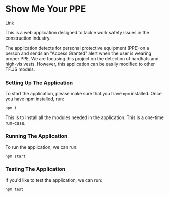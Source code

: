 # Show Me Your PPE
[Link](bit.ly/showmeyourppe)

This is a web application designed to tackle work safety issues in the construction industry. 

The application detects for personal protective equipment (PPE) on a person and sends an "Access Granted" alert when the user is wearing proper PPE. We are focusing this project on the detection of hardhats and high-vis vests. However, this application can be easily modified to other TF.JS models.


### Setting Up The Application
To start the application, please make sure that you have `npm` installed. Once you have npm installed, run:

`npm i`

This is to install all the modules needed in the application. This is a one-time run-case.


### Running The Application

To run the application, we can run:

`npm start`


### Testing The Application

If you'd like to test the application, we can run:

`npm test`